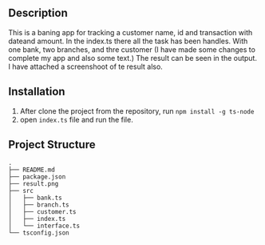 ## Description

This is a baning app for tracking a customer name, id and transaction with dateand amount.
In the index.ts there all the task has been handles.
With one bank, two branches, and thre customer (I have made some changes to complete my app and also some text.)
The result can be seen in the output. I have attached a screenshoot of te result also.

## Installation

1. After clone the project from the repository, run `npm install -g ts-node`
2. open `index.ts` file and run the file.


## Project Structure

````
.
├── README.md
├── package.json
├── result.png
├── src
│   ├── bank.ts
│   ├── branch.ts
│   ├── customer.ts
│   ├── index.ts
│   └── interface.ts
└── tsconfig.json

````

